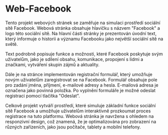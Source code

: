 # Web-Facebook
Tento projekt webových stránek se zaměřuje na simulaci prostředí sociální sítě Facebook. Webová stránka obsahuje hlavičku s názvem "Facebook" a logo této sociální sítě. Na hlavní části stránky je prezentován úvodní text, který informuje o historii a významu Facebooku jako největší sociální sítě na světě.

Text podrobně popisuje funkce a možnosti, které Facebook poskytuje svým uživatelům, jako je sdílení obsahu, komunikace, propojení s lidmi a značkami, vytváření skupin zájmů a aktuality.

Dále je na stránce implementován registrační formulář, který umožňuje novým uživatelům zaregistrovat se na Facebook. Formulář obsahuje pole pro zadání jména, příjmení, e-mailové adresy a hesla. E-mailová adresa je označena jako povinná položka. Po vyplnění formuláře je možné odeslat registraci pomocí tlačítka "Odeslat".

Celkově projekt vytváří prostředí, které simuluje základní funkce sociální sítě Facebook a umožňuje uživatelům interaktivně prozkoumat proces registrace na tuto platformu. Webová stránka je navržena s ohledem na responzivní design, což znamená, že je optimalizována pro zobrazení na různých zařízeních, jako jsou počítače, tablety a mobilní telefony.
